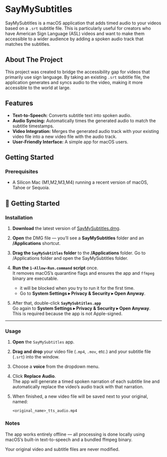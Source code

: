 # SayMySubtitles

SayMySubtitles is a macOS application that adds timed audio to your videos based on a `.srt` subtitle file. This is particularly useful for creators who have American Sign Language (ASL) videos and want to make them accessible to a wider audience by adding a spoken audio track that matches the subtitles.

## About The Project

This project was created to bridge the accessibility gap for videos that primarily use sign language. By taking an existing `.srt` subtitle file, the application generates and syncs audio to the video, making it more accessible to the world at large.

## Features

*   **Text-to-Speech:** Converts subtitle text into spoken audio.
*   **Audio Syncing:** Automatically times the generated audio to match the subtitle timestamps.
*   **Video Integration:** Merges the generated audio track with your existing video file into a new video file with the audio track.
*   **User-Friendly Interface:** A simple app for macOS users.

## Getting Started

### Prerequisites

*   A Silicon Mac (M1,M2,M3,M4) running a recent version of macOS, Tahoe or Sequoia.

## 🧩 Getting Started

### Installation

1. **Download** the latest version of [SayMySubtitles.dmg](https://github.com/jaredevans/SayMySubtitles/releases/tag/1.0).

2. **Open** the DMG file — you’ll see a **SayMySubtitles** folder and an **/Applications** shortcut.

3. **Drag the `SayMySubtitles` folder** to the **/Applications** folder.  Go to /Applications folder and open the SayMySubtitles folder.
   
4. **Run the `1-Allow-Run.command` script** once.  
   It removes macOS’s quarantine flags and ensures the app and `ffmpeg` binary are executable.  
   - it will be blocked when you try to run it for the first time.
   - Go to **System Settings ▸ Privacy & Security ▸ Open Anyway**. 

5. After that, double-click **`SayMySubtitles.app`**   
   Go again to **System Settings ▸ Privacy & Security ▸ Open Anyway**.  
   This is required because the app is not Apple-signed.

---

### Usage

1. **Open** the `SayMySubtitles` app.

2. **Drag and drop** your video file (`.mp4`, `.mov`, etc.) and your subtitle file (`.srt`) into the window.

3. Choose a **voice** from the dropdown menu.

4. Click **Replace Audio**.  
   The app will generate a timed spoken narration of each subtitle line and automatically replace the
   video’s audio track with that narration.

5. When finished, a new video file will be saved next to your original, named:

   ```
   <original_name>_tts_audio.mp4
   ```
### Notes

The app works entirely offline — all processing is done locally using macOS’s built-in text-to-speech
and a bundled ffmpeg binary.

Your original video and subtitle files are never modified.
